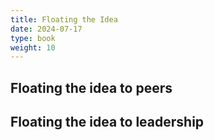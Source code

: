 ```yaml
---
title: Floating the Idea
date: 2024-07-17
type: book
weight: 10
---
```


## Floating the idea to peers

## Floating the idea to leadership
